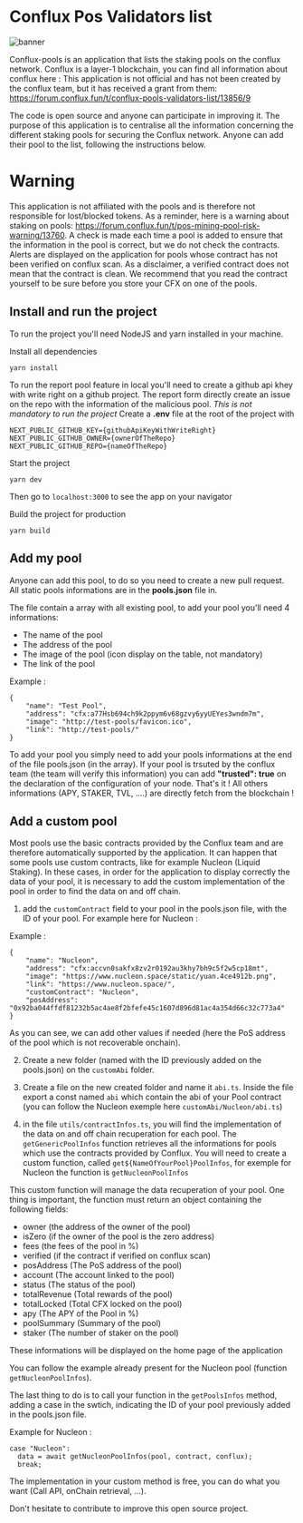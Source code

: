 # Conflux Pos Validators list

![banner](https://user-images.githubusercontent.com/34569321/165640430-18e91628-9aa1-42f2-9baf-582a0ea762e4.png)


Conflux-pools is an application that lists the staking pools on the conflux network.
Conflux is a layer-1 blockchain, you can find all information about conflux here :
This application is not official and has not been created by the conflux team, but it has received a grant from them: https://forum.conflux.fun/t/conflux-pools-validators-list/13856/9

The code is open source and anyone can participate in improving it.
The purpose of this application is to centralise all the information concerning the different staking pools for securing the Conflux network.
Anyone can add their pool to the list, following the instructions below.

# Warning

This application is not affiliated with the pools and is therefore not responsible for lost/blocked tokens. As a reminder, here is a warning about staking on pools: https://forum.conflux.fun/t/pos-mining-pool-risk-warning/13760.
A check is made each time a pool is added to ensure that the information in the pool is correct, but we do not check the contracts.
Alerts are displayed on the application for pools whose contract has not been verified on conflux scan.
As a disclaimer, a verified contract does not mean that the contract is clean. We recommend that you read the contract yourself to be sure before you store your CFX on one of the pools.

## Install and run the project

To run the project you'll need NodeJS and yarn installed in your machine.

Install all dependencies

    yarn install

To run the report pool feature in local you'll need to create a github api khey with write right on a github project.
The report form directly create an issue on the repo with the information of the malicious pool.
_This is not mandatory to run the project_
Create a **.env** file at the root of the project with

    NEXT_PUBLIC_GITHUB_KEY={githubApiKeyWithWriteRight}
    NEXT_PUBLIC_GITHUB_OWNER={ownerOfTheRepo}
    NEXT_PUBLIC_GITHUB_REPO={nameOfTheRepo}

Start the project

    yarn dev

Then go to `localhost:3000` to see the app on your navigator

Build the project for production

    yarn build

## Add my pool

Anyone can add this pool, to do so you need to create a new pull request.
All static pools informations are in the **pools.json** file in.

The file contain a array with all existing pool, to add your pool you'll need 4 informations:

- The name of the pool
- The address of the pool
- The image of the pool (icon display on the table, not mandatory)
- The link of the pool

Example :

    {
        "name": "Test Pool",
        "address": "cfx:a77Hsb694ch9k2ppym6v68gzvy6yyUEYes3wndm7m",
        "image": "http://test-pools/favicon.ico",
        "link": "http://test-pools/"
    }

To add your pool you simply need to add your pools informations at the end of the file pools.json (in the array). If your pool is trsuted by the conflux team (the team will verify this information) you can add **"trusted": true** on the declaration of the configuration of your node.
That's it !
All others informations (APY, STAKER, TVL, ....) are directly fetch from the blockchain !


## Add a custom pool

Most pools use the basic contracts provided by the Conflux team and are therefore automatically supported by the application. It can happen that some pools use custom contracts, like for example Nucleon (Liquid Staking). 
In these cases, in order for the application to display correctly the data of your pool, it is necessary to add the custom implementation of the pool in order to find the data on and off chain. 

1) add the `customContract` field to your pool in the pools.json file, with the ID of your pool. For example here for Nucleon : 
  

Example :

    {
        "name": "Nucleon",
        "address": "cfx:accvn0sakfx8zv2r0192au3khy7bh9c5f2w5cp18mt",
        "image": "https://www.nucleon.space/static/yuan.4ce4912b.png",
        "link": "https://www.nucleon.space/",
        "customContract": "Nucleon",
        "posAddress": "0x92ba044ffdf81232b5ac4ae8f2bfefe45c1607d896d81ac4a354d66c32c773a4"
    }

As you can see, we can add other values if needed (here the PoS address of the pool which is not recoverable onchain). 


2) Create a new folder (named with the ID previously added on the pools.json) on the `customAbi` folder.

3) Create a file on the new created folder and name it `abi.ts`. Inside the file export a const named `abi` which contain the abi of your Pool contract (you can follow the Nucleon exemple here `customAbi/Nucleon/abi.ts`)  

4) in the file `utils/contractInfos.ts`, you will find the implementation of the data on and off chain recuperation for each pool. 
The `getGenericPoolInfos` function retrieves all the informations for pools which use the contracts provided by Conflux.
You will need to create a custom function, called `get${NameOfYourPool}PoolInfos`, for exemple for Nucleon the function is `getNucleonPoolInfos`

This custom function will manage the data recuperation of your pool. One thing is important, the function must return an object containing the following fields: 

- owner (the address of the owner of the pool)
- isZero (if the owner of the pool is the zero address)
- fees (the fees of the pool in %)
- verified (if the contract if verified on conflux scan)
- posAddress (The PoS address of the pool)
- account (The account linked to the pool)
- status (The status of the pool)
- totalRevenue (Total rewards of the pool)
- totalLocked (Total CFX locked on the pool)
- apy (The APY of the Pool in %)
- poolSummary (Summary of the pool)
- staker (The number of staker on the pool)

These informations will be displayed on the home page of the application

You can follow the example already present for the Nucleon pool  (function `getNucleonPoolInfos`). 

The last thing to do is to call your function in the `getPoolsInfos` method, adding a case in the swtich, indicating the ID of your pool previously added in the pools.json file.

Example for Nucleon :

    case "Nucleon":
      data = await getNucleonPoolInfos(pool, contract, conflux);
      break;


The implementation in your custom method is free, you can do what you want (Call API, onChain retrieval, ...).




Don't hesitate to contribute to improve this open source project.
